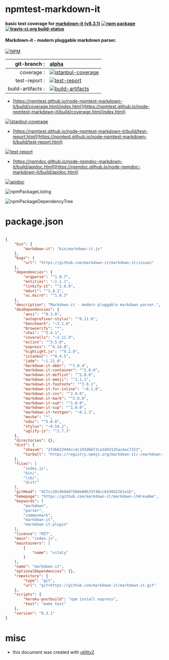 # npmtest-markdown-it

#### basic test coverage for  [markdown-it (v8.3.1)](https://github.com/markdown-it/markdown-it#readme)  [![npm package](https://img.shields.io/npm/v/npmtest-markdown-it.svg?style=flat-square)](https://www.npmjs.org/package/npmtest-markdown-it) [![travis-ci.org build-status](https://api.travis-ci.org/npmtest/node-npmtest-markdown-it.svg)](https://travis-ci.org/npmtest/node-npmtest-markdown-it)

#### Markdown-it - modern pluggable markdown parser.

[![NPM](https://nodei.co/npm/markdown-it.png?downloads=true&downloadRank=true&stars=true)](https://www.npmjs.com/package/markdown-it)

| git-branch : | [alpha](https://github.com/npmtest/node-npmtest-markdown-it/tree/alpha)|
|--:|:--|
| coverage : | [![istanbul-coverage](https://npmtest.github.io/node-npmtest-markdown-it/build/coverage.badge.svg)](https://npmtest.github.io/node-npmtest-markdown-it/build/coverage.html/index.html)|
| test-report : | [![test-report](https://npmtest.github.io/node-npmtest-markdown-it/build/test-report.badge.svg)](https://npmtest.github.io/node-npmtest-markdown-it/build/test-report.html)|
| build-artifacts : | [![build-artifacts](https://npmtest.github.io/node-npmtest-markdown-it/glyphicons_144_folder_open.png)](https://github.com/npmtest/node-npmtest-markdown-it/tree/gh-pages/build)|

- [https://npmtest.github.io/node-npmtest-markdown-it/build/coverage.html/index.html](https://npmtest.github.io/node-npmtest-markdown-it/build/coverage.html/index.html)

[![istanbul-coverage](https://npmtest.github.io/node-npmtest-markdown-it/build/screenCapture.buildCi.browser.%252Ftmp%252Fbuild%252Fcoverage.lib.html.png)](https://npmtest.github.io/node-npmtest-markdown-it/build/coverage.html/index.html)

- [https://npmtest.github.io/node-npmtest-markdown-it/build/test-report.html](https://npmtest.github.io/node-npmtest-markdown-it/build/test-report.html)

[![test-report](https://npmtest.github.io/node-npmtest-markdown-it/build/screenCapture.buildCi.browser.%252Ftmp%252Fbuild%252Ftest-report.html.png)](https://npmtest.github.io/node-npmtest-markdown-it/build/test-report.html)

- [https://npmdoc.github.io/node-npmdoc-markdown-it/build/apidoc.html](https://npmdoc.github.io/node-npmdoc-markdown-it/build/apidoc.html)

[![apidoc](https://npmdoc.github.io/node-npmdoc-markdown-it/build/screenCapture.buildCi.browser.%252Ftmp%252Fbuild%252Fapidoc.html.png)](https://npmdoc.github.io/node-npmdoc-markdown-it/build/apidoc.html)

![npmPackageListing](https://npmtest.github.io/node-npmtest-markdown-it/build/screenCapture.npmPackageListing.svg)

![npmPackageDependencyTree](https://npmtest.github.io/node-npmtest-markdown-it/build/screenCapture.npmPackageDependencyTree.svg)



# package.json

```json

{
    "bin": {
        "markdown-it": "bin/markdown-it.js"
    },
    "bugs": {
        "url": "https://github.com/markdown-it/markdown-it/issues"
    },
    "dependencies": {
        "argparse": "^1.0.7",
        "entities": "~1.1.1",
        "linkify-it": "^2.0.0",
        "mdurl": "^1.0.1",
        "uc.micro": "^1.0.3"
    },
    "description": "Markdown-it - modern pluggable markdown parser.",
    "devDependencies": {
        "ansi": "^0.3.0",
        "autoprefixer-stylus": "^0.11.0",
        "benchmark": "~2.1.0",
        "browserify": "*",
        "chai": "^3.4.1",
        "coveralls": "~2.11.9",
        "eslint": "^3.5.0",
        "express": "^4.14.0",
        "highlight.js": "^9.2.0",
        "istanbul": "^0.4.5",
        "jade": "~1.11.0",
        "markdown-it-abbr": "^1.0.4",
        "markdown-it-container": "^2.0.0",
        "markdown-it-deflist": "^2.0.0",
        "markdown-it-emoji": "^1.1.1",
        "markdown-it-footnote": "^3.0.1",
        "markdown-it-for-inline": "~0.1.0",
        "markdown-it-ins": "^2.0.0",
        "markdown-it-mark": "^2.0.0",
        "markdown-it-sub": "^1.0.0",
        "markdown-it-sup": "^1.0.0",
        "markdown-it-testgen": "~0.1.3",
        "mocha": "*",
        "ndoc": "^5.0.0",
        "stylus": "~0.54.2",
        "uglify-js": "^2.7.3"
    },
    "directories": {},
    "dist": {
        "shasum": "2f4b622948ccdc193d66f3ca2d43125ac4ac7323",
        "tarball": "https://registry.npmjs.org/markdown-it/-/markdown-it-8.3.1.tgz"
    },
    "files": [
        "index.js",
        "bin/",
        "lib/",
        "dist/"
    ],
    "gitHead": "427cc20c9b9dd73b8e00b33f48cc643042261a1b",
    "homepage": "https://github.com/markdown-it/markdown-it#readme",
    "keywords": [
        "markdown",
        "parser",
        "commonmark",
        "markdown-it",
        "markdown-it-plugin"
    ],
    "license": "MIT",
    "main": "index.js",
    "maintainers": [
        {
            "name": "vitaly"
        }
    ],
    "name": "markdown-it",
    "optionalDependencies": {},
    "repository": {
        "type": "git",
        "url": "git+https://github.com/markdown-it/markdown-it.git"
    },
    "scripts": {
        "heroku-postbuild": "npm install express",
        "test": "make test"
    },
    "version": "8.3.1"
}
```



# misc
- this document was created with [utility2](https://github.com/kaizhu256/node-utility2)
